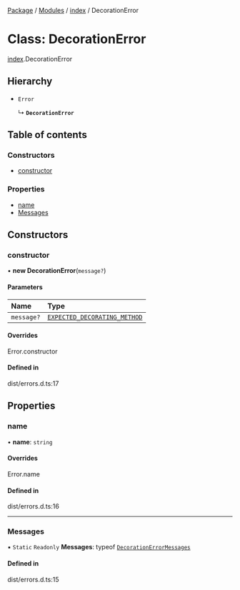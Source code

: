[Package](../README.md) / [Modules](../modules.md) / [index](../modules/index.md) / DecorationError

# Class: DecorationError

[index](../modules/index.md).DecorationError

## Hierarchy

- `Error`

  ↳ **`DecorationError`**

## Table of contents

### Constructors

- [constructor](index.DecorationError.md#constructor)

### Properties

- [name](index.DecorationError.md#name)
- [Messages](index.DecorationError.md#messages)

## Constructors

### constructor

• **new DecorationError**(`message?`)

#### Parameters

| Name | Type |
| :------ | :------ |
| `message?` | [`EXPECTED_DECORATING_METHOD`](../enums/index._internal_.DecorationErrorMessages.md#expected_decorating_method) |

#### Overrides

Error.constructor

#### Defined in

dist/errors.d.ts:17

## Properties

### name

• **name**: `string`

#### Overrides

Error.name

#### Defined in

dist/errors.d.ts:16

___

### Messages

▪ `Static` `Readonly` **Messages**: typeof [`DecorationErrorMessages`](../enums/index._internal_.DecorationErrorMessages.md)

#### Defined in

dist/errors.d.ts:15
